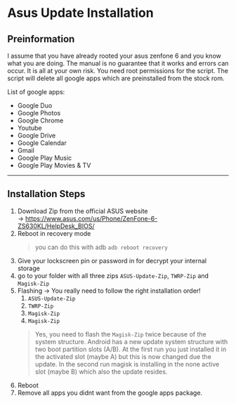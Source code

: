 # Asus Update Installation

## Preinformation

I assume that you have already rooted your asus zenfone 6 and you know what you are doing. The manual is no guarantee that it works and errors can occur. It is all at your own risk. You need root permissions for the script. The script will delete all google apps which are preinstalled from the stock rom.

List of google apps:

* Google Duo
* Google Photos
* Google Chrome
* Youtube
* Google Drive
* Google Calendar
* Gmail
* Google Play Music
* Google Play Movies & TV

---------------------------------------------------------

## Installation Steps

1. Download Zip from the official ASUS website\
&rightarrow; <https://www.asus.com/us/Phone/ZenFone-6-ZS630KL/HelpDesk_BIOS/>
2. Reboot in recovery mode
   > you can do this with adb `adb reboot recovery`
3. Give your lockscreen pin or password in for decrypt your internal storage
4. go to your folder with all three zips `ASUS-Update-Zip`, `TWRP-Zip` and `Magisk-Zip`
5. Flashing
   &rightarrow; You really need to follow the right installation order!
   1. `ASUS-Update-Zip`
   2. `TWRP-Zip`
   3. `Magisk-Zip`
   4. `Magisk-Zip`
&nbsp;
   > Yes, you need to flash the `Magisk-Zip` twice because of the system structure. Android has a new update system structure with two boot partition slots (A/B). At the first run you just installed it in the activated slot (maybe A) but this is now changed due the update. In the second run magisk is installing in the none active slot (maybe B) which also the update resides.
6. Reboot
7. Remove all apps you didnt want from the google apps package.
